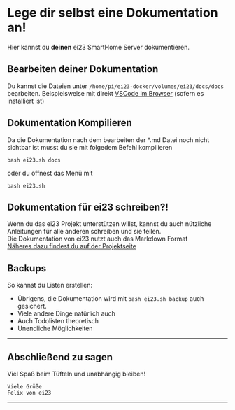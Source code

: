 # Lege dir selbst eine Dokumentation an!

Hier kannst du **deinen** ei23 SmartHome Server dokumentieren.
## Bearbeiten deiner Dokumentation
Du kannst die Dateien unter `/home/pi/ei23-docker/volumes/ei23/docs/docs` bearbeiten.
Beispielsweise mit direkt [VSCode im Browser](http://raspberrypi:2222) (sofern es installiert ist)

## Dokumentation Kompilieren
Da die Dokumentation nach dem bearbeiten der *.md Datei noch nicht sichtbar ist musst du sie mit folgedem Befehl kompilieren
```
bash ei23.sh docs
```
oder du öffnest das Menü mit
```
bash ei23.sh
```

## Dokumentation für ei23 schreiben?!
Wenn du das ei23 Projekt unterstützen willst, kannst du auch nützliche Anleitungen für alle anderen schreiben und sie teilen.<br>
Die Dokumentation von ei23 nutzt auch das Markdown Format<br>
[Näheres dazu findest du auf der Projektseite ](https://ei23.de/diy-smarthome)

## Backups
So kannst du Listen erstellen:

- Übrigens, die Dokumentation wird mit `bash ei23.sh backup` auch gesichert.
- Viele andere Dinge natürlich auch
- Auch Todolisten theoretisch
- Unendliche Möglichkeiten

---

## Abschließend zu sagen
Viel Spaß beim Tüfteln und unabhängig bleiben!
```
Viele Grüße
Felix von ei23
```

---